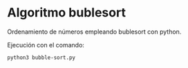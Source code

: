 # Algoritmo bublesort

Ordenamiento de números empleando bublesort con python.

Ejecución con el comando:

`python3 bubble-sort.py`
